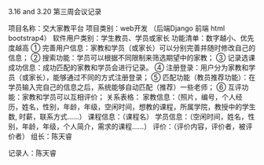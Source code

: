 3.16 and 3.20 第三周会议记录

项目名称：交大家教平台
项目类别：web开发 （后端Django 前端 html bootstrap4）
软件用户类别：学生教员、学员或家长
功能清单：数字越小、优先度越高
①	完善用户信息：家教和学员（或家长）可以分别完善并随时修改自己的信息；
②	搜索功能：学员可以根据不同限制来筛选期望中的家教；
③	记录选课成功信息：成功匹配的家教和学员会进行记录。
④	注册登录：用户分为家教和学员（或家长），能够通过不同的方式注册登录；
⑤	匹配功能（教员推荐功能）：在学员输入完自己的信息之后，系统能够自动匹配（推荐）一些老师；
⑥	互评功能：家教和学员可以互相评价；
关系表格：
家教信息：（照片，编号，个人经历，姓名，性别，年龄，年级，空闲时间，想教的课程，所属学院，教授中的学生数, 时薪，联系方式……）
课程信息：（课程名）
学员信息：（空闲时间，姓名，性别，年龄，年级，个人简介，需求的课程……）
评价：（评价内容，评价者，被评价者）
组长：陈天睿

记录人：陈天睿